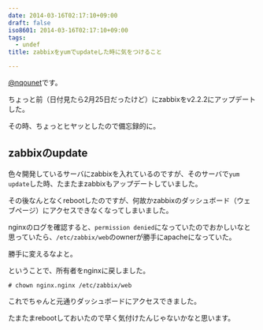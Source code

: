 ```yaml
---
date: 2014-03-16T02:17:10+09:00
draft: false
iso8601: 2014-03-16T02:17:10+09:00
tags:
  - undef
title: zabbixをyumでupdateした時に気をつけること

---
```


<p><a href="https://twitter.com/nqounet">@nqounet</a>です。</p>

<p>ちょっと前（日付見たら2月25日だったけど）にzabbixをv2.2.2にアップデートした。</p>

<p>その時、ちょっとヒヤッとしたので備忘録的に。</p>



<h2>zabbixのupdate</h2>

<p>色々開発しているサーバにzabbixを入れているのですが、そのサーバで<code>yum update</code>した時、たまたまzabbixもアップデートしていました。</p>

<p>その後なんとなくrebootしたのですが、何故かzabbixのダッシュボード（ウェブページ）にアクセスできなくなってしまいました。</p>

<p>nginxのログを確認すると、<code>permission denied</code>になっていたのでおかしいなと思っていたら、<code>/etc/zabbix/web</code>のownerが勝手にapacheになっていた。</p>

<p>勝手に変えるなよと。</p>

<p>ということで、所有者をnginxに戻しました。</p>

```shell
# chown nginx.nginx /etc/zabbix/web
```

<p>これでちゃんと元通りダッシュボードにアクセスできました。</p>

<p>たまたまrebootしておいたので早く気付けたんじゃないかなと思います。</p>
    	